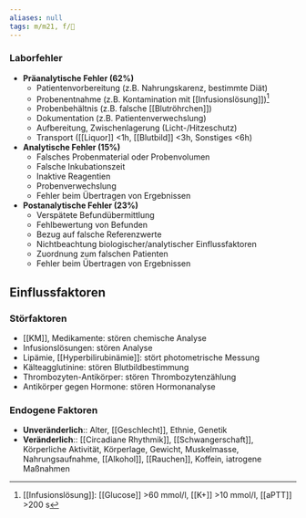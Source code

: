 ```yaml
---
aliases: null
tags: m/m21, f/🥼
---
```

### Laborfehler
- **Präanalytische Fehler (62%)**
	- Patientenvorbereitung (z.B. Nahrungskarenz, bestimmte Diät)
	- Probenentnahme (z.B. Kontamination mit [[Infusionslösung]])[^1]
	- Probenbehältnis (z.B. falsche [[Blutröhrchen]])
	- Dokumentation (z.B. Patientenverwechslung)
	- Aufbereitung, Zwischenlagerung (Licht-/Hitzeschutz)
	- Transport ([[Liquor]] <1h, [[Blutbild]] <3h, Sonstiges <6h)
- **Analytische Fehler (15%)**
	- Falsches Probenmaterial oder Probenvolumen
	- Falsche Inkubationszeit
	- Inaktive Reagentien
	- Probenverwechslung
	- Fehler beim Übertragen von Ergebnissen
- **Postanalytische Fehler (23%)**
	- Verspätete Befundübermittlung
	- Fehlbewertung von Befunden
	- Bezug auf falsche Referenzwerte
	- Nichtbeachtung biologischer/analytischer Einflussfaktoren
	- Zuordnung zum falschen Patienten
	- Fehler beim Übertragen von Ergebnissen

## Einflussfaktoren
### Störfaktoren
- [[KM]], Medikamente: stören chemische Analyse
- Infusionslösungen: stören Analyse
- Lipämie, [[Hyperbilirubinämie]]: stört photometrische Messung 
- Kälteagglutinine: stören Blutbildbestimmung 
- Thrombozyten-Antikörper: stören Thrombozytenzählung 
- Antikörper gegen Hormone: stören Hormonanalyse
### Endogene Faktoren
- **Unveränderlich**:: Alter, [[Geschlecht]], Ethnie, Genetik
- **Veränderlich**:: [[Circadiane Rhythmik]], [[Schwangerschaft]], Körperliche Aktivität, Körperlage, Gewicht, Muskelmasse, Nahrungsaufnahme, [[Alkohol]], [[Rauchen]], Koffein, iatrogene Maßnahmen


[^1]: [[Infusionslösung]]: [[Glucose]] >60 mmol/l, [[K+]] >10 mmol/l, [[aPTT]] >200 s